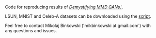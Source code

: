 Code for reproducing results of [*Demystifying MMD GANs.*'](https://arxiv.org/abs/1801.01401).


LSUN, MNIST and Celeb-A datasets can be downloaded using the [script](https://github.com/carpedm20/DCGAN-tensorflow/blob/master/download.py).

Feel free to contact Mikolaj Binkowski ('mikbinkowski at gmail.com') with any 
questions and issues.
